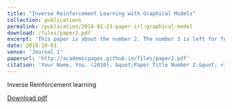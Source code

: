 ```yaml
---
title: "Inverse Reinforcement Learning with Graphical Models"
collection: publications
permalink: /publication/2018-01-23-paper-irl-graphical-model
download: /files/paper2.pdf
excerpt: 'This paper is about the number 2. The number 3 is left for future work.'
date: 2010-10-01
venue: 'Journal 1'
paperurl: 'http://academicpages.github.io/files/paper2.pdf'
citation: 'Your Name, You. (2010). &quot;Paper Title Number 2.&quot; <i>Journal 1</i>. 1(2).'
---
```

Inverse Reinforcement learning

[Download pdf](http://academicpages.github.io/files/paper2.pdf)
